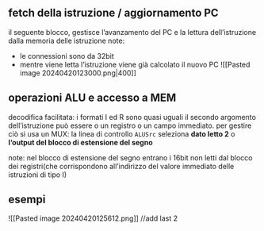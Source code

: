 ## fetch della istruzione / aggiornamento PC
il seguente blocco, gestisce l’avanzamento del PC e la lettura dell’istruzione dalla memoria delle istruzione
note:
- le connessioni sono da 32bit
- mentre viene letta l’istruzione viene già calcolato il nuovo PC
![[Pasted image 20240420123000.png|400]]
## operazioni ALU e accesso a MEM
decodifica facilitata: i formati I ed R sono quasi uguali
il secondo argomento dell’istruzione può essere o un registro o un campo immediato. per gestire ciò si usa un MUX: la linea di controllo `ALUSrc` seleziona  **dato letto 2** o **l‘output del blocco di estensione del segno**

note: 
nel blocco di estensione del segno entrano i 16bit non letti dal blocco dei registri(che corrispondono all’indirizzo del valore immediato delle istruzioni di tipo I)
## esempi
![[Pasted image 20240420125612.png]]
//add last 2

